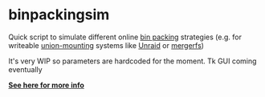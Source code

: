 # binpackingsim
Quick script to simulate different online [bin packing](https://en.wikipedia.org/wiki/Bin_packing) strategies (e.g. for writeable [union-mounting](https://en.wikipedia.org/wiki/Union_mount) systems like [Unraid](https://unraid.net/) or [mergerfs](https://github.com/trapexit/mergerfs))

It's very WIP so parameters are hardcoded for the moment. Tk GUI coming eventually

[**See here for more info**](https://markhenrick.site/2020/11/03/binpacking.html)
